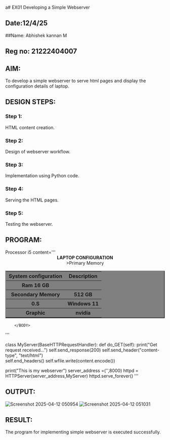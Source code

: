 a# EX01 Developing a Simple Webserver
## Date:12/4/25
##Name: Abhishek kannan M
## Reg no: 21222404007

## AIM:
To develop a simple webserver to serve html pages and display the configuration details of laptop.

## DESIGN STEPS:
### Step 1: 
HTML content creation.

### Step 2:
Design of webserver workflow.

### Step 3:
Implementation using Python code.

### Step 4:
Serving the HTML pages.

### Step 5:
Testing the webserver.

## PROGRAM:
<th>Processor</th>
                    <th>i5</th>
                </tr>
                <tr>
                    <th'''
from http.server import HTTPServer,BaseHTTPRequestHandler

content='''
<doctype html>
    <html>
        <head>
            <b><center>LAPTOP CONFIGURATION</center></b>
        </head>
        <BODY>
            <center>
            <table border= "2" bgcolor="grey" cellpadding="10" cellspacing="5" allign="center">
                <tr>
                    <th>System configuration</th>
                    <th> Description</th>
                </tr>
                <tr>>Primary Memory</th>
                    <th>Ram 16 GB</th>
               </tr>
                <tr>
                    <th>Secondary Memory</th>
                    <th>512 GB</th>
                </tr>
                <tr>
                    <th>0.S</th>
                    <th>Windows 11</th>
                </tr>
                <tr>
                    <th>Graphic</th>
                    <th>nvidia</th>
                </tr>
                </table>
            </center>
            
        </BODY>
'''

class MyServer(BaseHTTPRequestHandler):
    def do_GET(self):
        print("Get request received...")
        self.send_response(200) 
        self.send_header("content-type", "text/html")       
        self.end_headers()
        self.wfile.write(content.encode())

print("This is my webserver") 
server_address =('',8000)
httpd = HTTPServer(server_address,MyServer)
httpd.serve_forever()
'''

                

## OUTPUT:
![Screenshot 2025-04-12 050954](https://github.com/user-attachments/assets/07557fd0-0bf1-4739-8f70-b5783a4c488b)
![Screenshot 2025-04-12 051031](https://github.com/user-attachments/assets/f54452ae-4a24-4484-98c1-fc0c6bf05440)


## RESULT:
The program for implementing simple webserver is executed successfully.
